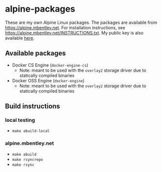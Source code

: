 alpine-packages
===============

These are my own Alpine Linux packages.  The packages are available from https://alpine.mbentley.net.  For installation instructions, see https://alpine.mbentley.net/INSTRUCTIONS.txt.  My public key is also available [here](mbentley@mbentley.net-5865c989.rsa.pub).

## Available packages
  * Docker CS Engine (`docker-engine-cs`)
    * Note: meant to be used with the `overlay2` storage driver due to statically compiled binaries
  * Docker OSS Engine (`docker-engine`)
    * Note: meant to be used with the `overlay2` storage driver due to statically compiled binaries

## Build instructions

### local testing
  * `make abuild-local`

### alpine.mbentley.net
  * `make abuild`
  * `make rsyncrepo`
  * `make rsync`
